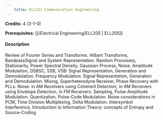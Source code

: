```yaml
---
    title: ELL311 Communication Engineering
---
```

**Credits:** 4 (3-1-0)



**Prerequisites:** [[/Electrical Engineering/ELL205 | ELL205]]

#### Description 
Review of Fourier Series and Transforms. Hilbert Transforms, BandpassSignal and System Representation. Random Processes, Stationarity, Power Spectral Density, Gaussian Process, Noise. Amplitude Modulation, DSBSC, SSB, VSB: Signal Representation, Generation and Demodulation. Frequency Modulation: Signal Representation, Generation and Demodulation. Mixing, Superheterodyne Receiver, Phase Recovery with PLLs. Noise: in AM Receivers using Coherent Detection, in AM Receivers using Envelope Detection, in FM Receivers. Sampling, Pulse-Amplitude Modulation. Quantization, Pulse-Code Modulation. Noise considerations in PCM, Time Division Multiplexing, Delta Modulation. Intersymbol Interference, Introduction to Information Theory: concepts of Entropy and Source-Coding
